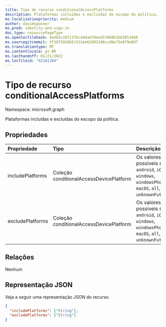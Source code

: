 ```yaml
---
title: Tipo de recurso conditionalAccessPlatforms
description: Plataformas incluídas e excluídas do escopo da política.
ms.localizationpriority: medium
author: davidspooner
ms.prod: identity-and-sign-in
doc_type: resourcePageType
ms.openlocfilehash: 4ad83c28f11fbc44dab79ea357060b1b830534b0
ms.sourcegitcommit: 3f3975916b5c531ee63d92340ccd6e73e879e8d7
ms.translationtype: MT
ms.contentlocale: pt-BR
ms.lasthandoff: 01/21/2022
ms.locfileid: "62161204"
---
```

# <a name="conditionalaccessplatforms-resource-type"></a>Tipo de recurso conditionalAccessPlatforms

Namespace: microsoft.graph

Plataformas incluídas e excluídas do escopo da política.

## <a name="properties"></a>Propriedades

| Propriedade     | Tipo        | Descrição |
|:-------------|:------------|:------------|
|includePlatforms|Coleção conditionalAccessDevicePlatform| Os valores possíveis são: `android`, `iOS`, `windows`, `windowsPhone`, `macOS`, `all`, `unknownFutureValue`.|
|excludePlatforms|Coleção conditionalAccessDevicePlatform| Os valores possíveis são: `android`, `iOS`, `windows`, `windowsPhone`, `macOS`, `all`, `unknownFutureValue`.|

## <a name="relationships"></a>Relações

Nenhum

## <a name="json-representation"></a>Representação JSON

Veja a seguir uma representação JSON do recurso.

<!-- {
  "blockType": "resource",
  "optionalProperties": [

  ],
  "@odata.type": "microsoft.graph.conditionalAccessPlatforms",
  "baseType": null
}-->

```json
{
  "includePlatforms": ["String"],
  "excludePlatforms": ["String"]
}
```

<!-- uuid: 16cd6b66-4b1a-43a1-adaf-3a886856ed98
2019-02-04 14:57:30 UTC -->
<!-- {
  "type": "#page.annotation",
  "description": "conditionalAccessPlatforms resource",
  "keywords": "",
  "section": "documentation",
  "tocPath": ""
}-->

